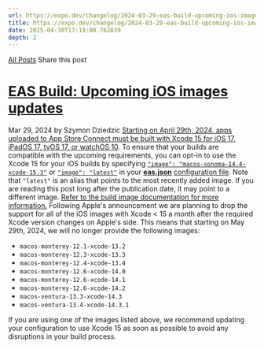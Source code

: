 ```yaml
---
url: https://expo.dev/changelog/2024-03-29-eas-build-upcoming-ios-images-updates
title: https://expo.dev/changelog/2024-03-29-eas-build-upcoming-ios-images-updates
date: 2025-04-30T17:19:00.762839
depth: 2
---
```


[All Posts](https://expo.dev/changelog)
Share this post
# [EAS Build: Upcoming iOS images updates](https://expo.dev/changelog/2024-03-29-eas-build-upcoming-ios-images-updates)
Mar 29, 2024 by
Szymon Dziedzic
[Starting on April 29th, 2024, apps uploaded to App Store Connect must be built with Xcode 15 for iOS 17, iPadOS 17, tvOS 17, or watchOS 10](https://developer.apple.com/news/?id=fxu2qp7b). To ensure that your builds are compatible with the upcoming requirements, you can opt-in to use the Xcode 15 for your iOS builds by specifying [`"image": "macos-sonoma-14.4-xcode-15.3"`](https://docs.expo.dev/build-reference/infrastructure/#macos-sonoma-144-xcode-153-latest) or [`"image": "latest"`](https://docs.expo.dev/build-reference/infrastructure/#configuring-build-environment) in your [**eas.json**](https://docs.expo.dev/eas/json/#image-1) [configuration file](https://docs.expo.dev/eas/json/#image-1).
Note that `"latest"` is an alias that points to the most recently added image. If you are reading this post long after the publication date, it may point to a different image.
[Refer to the build image documentation for more information.](https://docs.expo.dev/build-reference/infrastructure/)
Following Apple's announcement we are planning to drop the support for all of the iOS images with Xcode < 15 a month after the required Xcode version changes on Apple's side. This means that starting on May 29th, 2024, we will no longer provide the following images:
  * `macos-monterey-12.1-xcode-13.2`
  * `macos-monterey-12.3-xcode-13.3`
  * `macos-monterey-12.4-xcode-13.4`
  * `macos-monterey-12.6-xcode-14.0`
  * `macos-monterey-12.6-xcode-14.1`
  * `macos-monterey-12.6-xcode-14.2`
  * `macos-ventura-13.3-xcode-14.3`
  * `macos-ventura-13.4-xcode-14.3.1`


If you are using one of the images listed above, we recommend updating your configuration to use Xcode 15 as soon as possible to avoid any disruptions in your build process.

